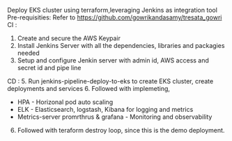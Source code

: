 Deploy EKS cluster using terraform,leveraging Jenkins as integration tool
Pre-requisities: Refer to https://github.com/gowrikandasamy/tresata_gowri
CI :
1. Create and secure the AWS Keypair 
2. Install Jenkins Server with all the dependencies, libraries and packagies needed
4. Setup and configure Jenkin server with admin id, AWS access and secret id and pipe line

CD :
5. Run jenkins-pipeline-deploy-to-eks to create EKS cluster, create deployments and services
6. Followed with implemeting,
  -  HPA - Horizonal pod auto scaling
  -  ELK - Elasticsearch, logstash, Kibana for logging and metrics
  -  Metrics-server promrthrus & grafana - Monitoring and observability
6. Followed with teraform destroy loop, since this is the demo deployment.

